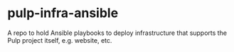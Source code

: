 # pulp-infra-ansible
A repo to hold Ansible playbooks to deploy infrastructure that supports the Pulp project itself, e.g. website, etc.
